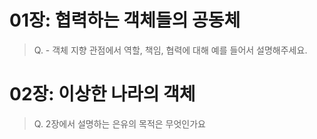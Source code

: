 # 01장: 협력하는 객체들의 공동체
> Q. - 객체 지향 관점에서 역할, 책임, 협력에 대해 예를 들어서 설명해주세요.
# 02장: 이상한 나라의 객체
> Q. 2장에서 설명하는 은유의 목적은 무엇인가요
